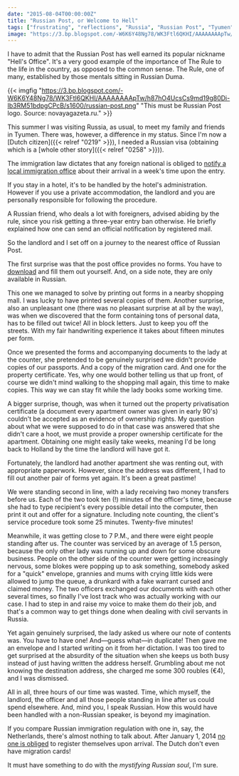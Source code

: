 ```yaml
---
date: "2015-08-04T00:00:00Z"
title: "Russian Post, or Welcome to Hell"
tags: ["frustrating", "reflections", "Russia", "Russian Post", "Tyumen"]
image: "https://3.bp.blogspot.com/-W6K6Y48Ng78/WK3Ftl6QKHI/AAAAAAAApTw/h87hO4UcsCs9md19g80Di-Ib3RM51bdpgCPcB/s1600/russian-post.png"
---
```


I have to admit that the Russian Post has well earned its popular nickname "Hell's Office". It's a very good example of the importance of The Rule to the life in the country, as opposed to the common sense. The Rule, one of many, established by those mentals sitting in Russian Duma.

<!--more-->

{{< imgfig "https://3.bp.blogspot.com/-W6K6Y48Ng78/WK3Ftl6QKHI/AAAAAAAApTw/h87hO4UcsCs9md19g80Di-Ib3RM51bdpgCPcB/s1600/russian-post.png" "This must be Russian Post logo. Source: novayagazeta.ru." >}}

This summer I was visiting Russia, as usual, to meet my family and friends in Tyumen. There was, however, a difference in my status. Since I'm now a [Dutch citizen]({{< relref "0219" >}}), I needed a Russian visa (obtaining which is a [whole other story]({{< relref "0258" >}})).

The immigration law dictates that any foreign national is obliged to [notify a local immigration office](http://www.fms.gov.ru/government_services/migrate/) about their arrival in a week's time upon the entry.

If you stay in a hotel, it's to be handled by the hotel's administration. However if you use a private accommodation, the landlord and you are personally responsible for following the procedure.

A Russian friend, who deals a lot with foreigners, advised abiding by the rule, since you risk getting a three-year entry ban otherwise. He briefly explained how one can send an official notification by registered mail.

So the landlord and I set off on a journey to the nearest office of Russian Post.

The first surprise was that the post office provides no forms. You have to [download](http://www.fms.gov.ru/upload/government_services_migrate/uvedomlenie.pdf) and fill them out yourself. And, on a side note, they are only available in Russian.

This one we managed to solve by printing out forms in a nearby shopping mall. I was lucky to have printed several copies of them. Another surprise, also an unpleasant one (there was no pleasant surprise at all by the way), was when we discovered that the form containing tons of personal data, has to be filled out twice! All in block letters. Just to keep you off the streets. With my fair handwriting experience it takes about fifteen minutes per form.

Once we presented the forms and accompanying documents to the lady at the counter, she pretended to be genuinely surprised we didn't provide copies of our passports. And a copy of the migration card. And one for the property certificate. Yes, why one would bother telling us that up front, of course we didn't mind walking to the shopping mall again, this time to make copies. This way we can stay fit while the lady books some working time.

A bigger surprise, though, was when it turned out the property privatisation certificate (a document every apartment owner was given in early 90's) couldn't be accepted as an evidence of ownership rights. My question about what we were supposed to do in that case was answered that she didn't care a hoot, we must provide a proper ownership certificate for the apartment. Obtaining one might easily take weeks, meaning I'd be long back to Holland by the time the landlord will have got it.

Fortunately, the landlord had another apartment she was renting out, with appropriate paperwork. However, since the address was different, I had to fill out another pair of forms yet again. It's been a great pastime!

We were standing second in line, with a lady receiving two money transfers before us. Each of the two took ten (!) minutes of the officer's time, because she had to type recipient's every possible detail into the computer, then print it out and offer for a signature. Including note counting, the client's service procedure took some 25 minutes. Twenty-five minutes!

Meanwhile, it was getting close to 7 P.M., and there were eight people standing after us. The counter was serviced by an average of 1.5 person, because the only other lady was running up and down for some obscure business. People on the other side of the counter were getting increasingly nervous, some blokes were popping up to ask something, somebody asked for a "quick" envelope, grannies and mums with crying little kids were allowed to jump the queue, a drunkard with a fake warrant cursed and claimed money. The two officers exchanged our documents with each other several times, so finally I've lost track who was actually working with our case. I had to step in and raise my voice to make them do their job, and that's a common way to get things done when dealing with civil servants in Russia.

Yet again genuinely surprised, the lady asked us where our note of contents was. You have to have one! And—guess what—in duplicate! Then gave me an envelope and I started writing on it from her dictation. I was too tired to get surprised at the absurdity of the situation when she keeps us both busy instead of just having written the address herself. Grumbling about me not knowing the destination address, she charged me some 300 roubles (€4), and I was dismissed.

All in all, three hours of our time was wasted. Time, which myself, the landlord, the officer and all those people standing in line after us could spend elsewhere. And, mind you, I speak Russian. How this would have been handled with a non-Russian speaker, is beyond my imagination.

If you compare Russian immigration regulation with one in, say, the Netherlands, there's almost nothing to talk about. After January 1, 2014 [no one is obliged](https://www.politie.nl/themas/kort-verblijf-vreemdelingen-2014.html) to register themselves upon arrival. The Dutch don't even have migration cards!

It must have something to do with the *mystifying Russian soul*, I'm sure.

